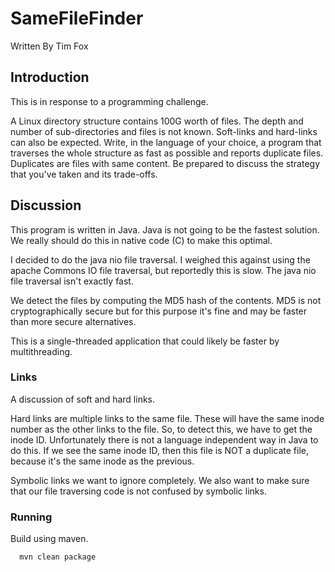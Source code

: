 # SameFileFinder

Written By Tim Fox

## Introduction

This is in response to a programming challenge.

A Linux directory structure contains 100G worth of files. The
depth and number of sub-directories and files is not known.
Soft-links and hard-links can also be expected.  Write, in
the language of your choice, a program that traverses the
whole structure as fast as possible and reports duplicate
files. Duplicates are files with same content.
Be prepared to discuss the strategy that you've taken and its trade-offs.

## Discussion

This program is written in Java.  Java is not going to be the fastest
solution.  We really should do this in native code (C) to make this
optimal.

I decided to do the java nio file traversal.  I weighed this against
using the apache Commons IO file traversal, but reportedly this is slow.
The java nio file traversal isn't exactly fast.

We detect the files by computing the MD5 hash of the contents. MD5 is 
not cryptographically secure but for this purpose it's fine and may be faster
than more secure alternatives.

This is a single-threaded application that could likely be faster by 
multithreading.

### Links

A discussion of soft and hard links.

Hard links are multiple links to the same file.  These will have the same
inode number as the other links to the file.  So, to detect this, we have
to get the inode ID.  Unfortunately there is not a language independent
way in Java to do this.  If we see the same inode ID, then this file 
is NOT a duplicate file, because it's the same inode as the previous.

Symbolic links we want to ignore completely.   We also want to make sure
that our file traversing code is not confused by symbolic links.

### Running

Build using maven.

```bash
  mvn clean package
```




